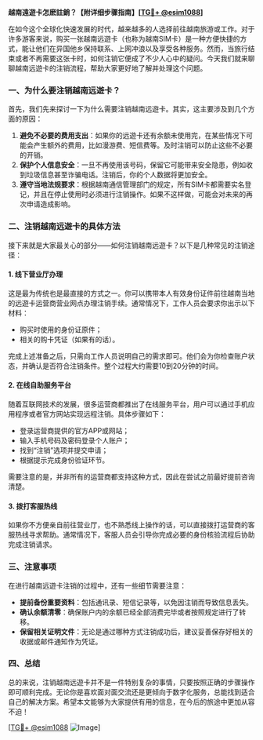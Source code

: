 **越南遠遊卡怎麽註銷？【附详细步骤指南】[[TG💪+ @esim1088](https://t.me/s/esim1088)]**

在如今这个全球化快速发展的时代，越来越多的人选择前往越南旅游或工作。对于许多游客来说，购买一张越南远遊卡（也称为越南SIM卡）是一种方便快捷的方式，能让他们在异国他乡保持联系、上网冲浪以及享受各种服务。然而，当旅行结束或者不再需要这张卡时，如何注销它便成了不少人心中的疑问。今天我们就来聊聊越南远遊卡的注销流程，帮助大家更好地了解并处理这个问题。

### 一、为什么要注销越南远遊卡？

首先，我们先来探讨一下为什么需要注销越南远遊卡。其实，这主要涉及到几个方面的原因：

1. **避免不必要的费用支出**：如果你的远遊卡还有余额未使用完，在某些情况下可能会产生额外的费用，比如漫游费、短信费等。及时注销可以防止这些不必要的开销。
2. **保护个人信息安全**：一旦不再使用该号码，保留它可能带来安全隐患，例如收到垃圾信息甚至诈骗电话。注销后，你的个人数据将更加安全。
3. **遵守当地法规要求**：根据越南通信管理部门的规定，所有SIM卡都需要实名登记，并且在停止使用时必须进行注销操作。如果不这样做，可能会对未来的再次申请造成影响。

### 二、注销越南远遊卡的具体方法

接下来就是大家最关心的部分——如何注销越南远遊卡？以下是几种常见的注销途径：

#### 1. 线下营业厅办理

这是最为传统也是最直接的方式之一。你可以携带本人有效身份证件前往越南当地的远遊卡运营商营业网点办理注销手续。通常情况下，工作人员会要求你出示以下材料：
- 购买时使用的身份证原件；
- 相关的购卡凭证（如果有的话）。

完成上述准备之后，只需向工作人员说明自己的需求即可。他们会为你检查账户状态，并确认是否符合注销条件。整个过程大约需要10到20分钟的时间。

#### 2. 在线自助服务平台

随着互联网技术的发展，很多运营商都推出了在线服务平台，用户可以通过手机应用程序或者官方网站实现远程注销。具体步骤如下：
- 登录运营商提供的官方APP或网站；
- 输入手机号码及密码登录个人账户；
- 找到“注销”选项并提交申请；
- 根据提示完成身份验证环节。

需要注意的是，并非所有的运营商都支持这种方式，因此在尝试之前最好提前咨询清楚。

#### 3. 拨打客服热线

如果你不方便亲自前往营业厅，也不熟悉线上操作的话，可以直接拨打运营商的客服热线寻求帮助。通常情况下，客服人员会引导你完成必要的身份核验流程后协助完成注销请求。

### 三、注意事项

在进行越南远遊卡注销的过程中，还有一些细节需要注意：

- **提前备份重要资料**：包括通讯录、短信记录等，以免因注销而导致信息丢失。
- **确认余额清零**：确保账户内的余额已经全部消费完毕或者按照规定进行了转移。
- **保留相关证明文件**：无论是通过哪种方式注销成功后，建议妥善保存好相关的收据或邮件通知作为凭证。

### 四、总结

总的来说，注销越南远遊卡并不是一件特别复杂的事情，只要按照正确的步骤操作即可顺利完成。无论你是喜欢面对面交流还是更倾向于数字化服务，总能找到适合自己的解决方案。希望本文能够为大家提供有用的信息，在今后的旅途中更加从容不迫！

[[TG💪+ @esim1088](https://t.me/s/esim1088) ![Image](https://i.postimg.cc/4NQfJmqS/Snipaste-2025-05-13-00-14-12.png)]